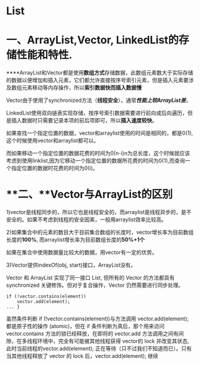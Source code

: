 # **List**

# **一、ArrayList,Vector, LinkedList的存储性能和特性.**

****ArrayList和Vector都是使用**数组方式**存储数据，此数组元素数大于实际存储的数据以便增加和插入元素，它们都允许直接按序号索引元素，但是插入元素要涉及数组元素移动等内存操作，所以**索引数据快而插入数据慢**

Vector由于使用了synchronized方法（**线程安全**），通常***性能上较ArrayList差***，

LinkedList使用双向链表实现存储，按序号索引数据需要进行前向或后向遍历，但是插入数据时只需要记录本项的前后项即可，所以**插入速度较快**。

如果查找一个指定位置的数据，vector和arraylist使用的时间是相同的，都是0(1),这个时候使用vector和arraylist都可以。

而如果移动一个指定位置的数据花费的时间为0(n-i)n为总长度，这个时候就应该考虑到使用linklist,因为它移动一个指定位置的数据所花费的时间为0(1),而查询一个指定位置的数据时花费的时间为0(i)。

# **二、**Vector与ArrayList的区别

1)vector是线程同步的，所以它也是线程安全的，而arraylist是线程异步的，是不安全的。如果不考虑到线程的安全因素，一般用arraylist效率比较高。

2)如果集合中的元素的数目大于目前集合数组的长度时，vector增长率为目前数组长度的**100%**, 而arraylist增长率为目前数组长度的**50%+1个**

如果在集合中使用数据量比较大的数据，用vector有一定的优势。

3)Vector提供indexOf(obj, start)接口，ArrayList没有。

Vector 和 ArrayList 实现了同一接口 List, 但所有的 Vector 的方法都具有 synchronized 关键修饰。但对于复合操作，Vector 仍然需要进行同步处理。

```
if (!vector.contains(element))  
	vector.add(element);     
... }
```

虽然条件判断 if (!vector.contains(element))与方法调用 vector.add(element); 都是原子性的操作 (atomic)，但在 if 条件判断为真后，那个用来访问vector.contains 方法的锁已经释放，在即将的 vector.add 方法调用之间有间隙，在多线程环境中，完全有可能被其他线程获得 vector的 lock 并改变其状态, 此时当前线程的vector.add(element); 正在等待（只不过我们不知道而已）。只有当其他线程释放了 vector 的 lock 后，vector.add(element); 继续